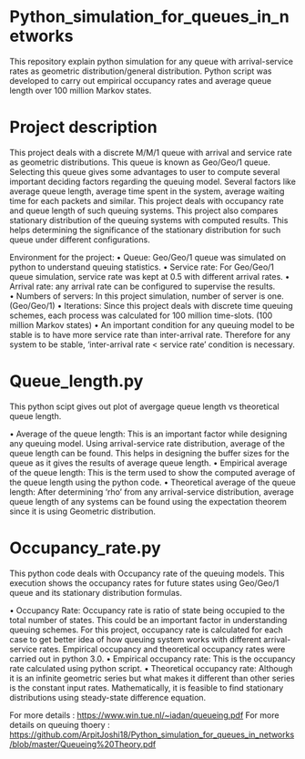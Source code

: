 # Python_simulation_for_queues_in_networks
This repository explain python simulation for any queue with arrival-service rates as geometric distribution/general distribution. Python script was developed to carry out empirical occupancy rates and average queue length over 100 million Markov states. 


# Project description

  This project deals with a discrete M/M/1 queue with arrival and service rate as geometric distributions. This queue is known as Geo/Geo/1 queue. 
  Selecting this queue gives some advantages to user to compute several important deciding factors regarding the queuing model. Several factors like average queue length, average time spent in the system, average waiting time for each packets and similar. 
  This project deals with occupancy rate and queue length of such queuing systems. This project also compares stationary distribution of the queuing systems with computed results. This helps determining the significance of the stationary distribution for such queue under different configurations. 

Environment for the project: 
•	Queue: Geo/Geo/1 queue was simulated on python to understand queuing statistics. 
•	Service rate: For Geo/Geo/1 queue simulation, service rate was kept at 0.5 with different arrival rates. 
•	Arrival rate:  any arrival rate can be configured to supervise the results.  
•	Numbers of servers: In this project simulation, number of server is one. (Geo/Geo/1)
•	Iterations: Since this project deals with discrete time queuing schemes, each process was calculated for 100 million time-slots. (100 million Markov states) 
•	An important condition for any queuing model to be stable is to have more service rate than inter-arrival rate. Therefore for any system to be stable, ‘inter-arrival rate < service rate’ condition is necessary. 

# Queue_length.py 

This python scipt gives out plot of avergage queue length vs theoretical queue length. 

•	Average of the queue length: This is an important factor while designing any queuing model. Using arrival-service rate distribution, average of the queue length can be found. This helps in designing the buffer sizes for the queue as it gives the results of average queue length. 
•	Empirical average of the queue length: This is the term used to show the computed average of the queue length using the python code. 
•	Theoretical average of the queue length: After determining ‘rho’ from any arrival-service distribution, average queue length of any systems can be found using the expectation theorem since it is using Geometric distribution. 
 
 
 # Occupancy_rate.py 
 
  This python code deals with Occupancy rate of the queuing models. This execution shows the occupancy rates for future states using Geo/Geo/1 queue and its stationary distribution formulas.  

•	Occupancy Rate: Occupancy rate is ratio of state being occupied to the total number of states. This could be an important factor in understanding queuing schemes. For this project, occupancy rate is calculated for each case to get better idea of how queuing system works with different arrival-service rates. Empirical occupancy and theoretical occupancy rates were carried out in python 3.0. 
•	Empirical occupancy rate: This is the occupancy rate calculated using python script. 
•	Theoretical occupancy rate:  Although it is an infinite geometric series but what makes it different than other series is the constant input rates. Mathematically, it is feasible to find stationary distributions using steady-state difference equation.
 





For more details : https://www.win.tue.nl/~iadan/queueing.pdf
For more details on queuing thoery : https://github.com/ArpitJoshi18/Python_simulation_for_queues_in_networks/blob/master/Queueing%20Theory.pdf


